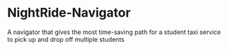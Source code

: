 # NightRide-Navigator
A navigator that gives the most time-saving path for a student taxi service to pick up and drop off multiple students
